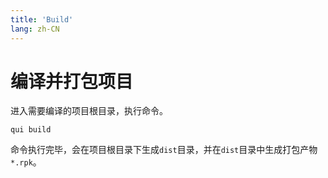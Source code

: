 ```yaml
---
title: 'Build'
lang: zh-CN
---
```


# 编译并打包项目

进入需要编译的项目根目录，执行命令。

 ``` shell
qui build
 ```

命令执行完毕，会在项目根目录下生成`dist`目录，并在`dist`目录中生成打包产物`*.rpk`。
